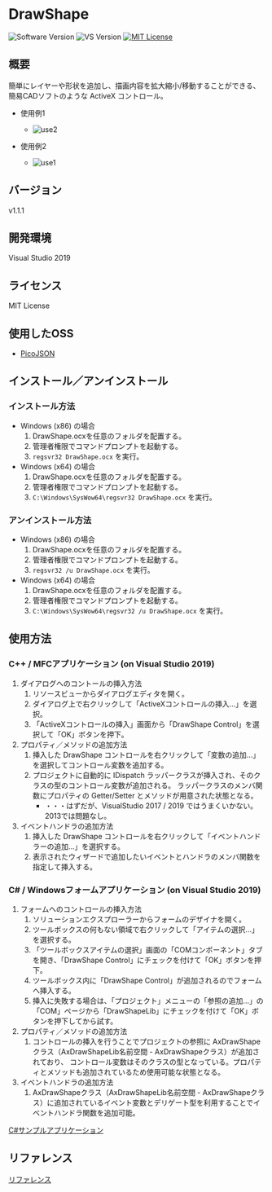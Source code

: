 DrawShape
===

![Software Version](http://img.shields.io/badge/Version-v1.1.1-green.svg?style=flat)
![VS Version](http://img.shields.io/badge/VisualStudio-2019-blue.svg?style=flat)
[![MIT License](http://img.shields.io/badge/license-MIT-blue.svg?style=flat)](LICENSE)

## 概要
簡単にレイヤーや形状を追加し、描画内容を拡大縮小/移動することができる、簡易CADソフトのような ActiveX コントロール。  

- 使用例1
    - ![use2](https://user-images.githubusercontent.com/18702413/71414988-ecee1100-269c-11ea-895c-096abe43e30e.png)

- 使用例2
    - ![use1](https://user-images.githubusercontent.com/18702413/71182037-ac674f80-22b8-11ea-8676-d9a71077a38e.gif)

## バージョン
v1.1.1

## 開発環境
Visual Studio 2019

## ライセンス
MIT License

## 使用したOSS
- [PicoJSON](https://github.com/kazuho/picojson)

## インストール／アンインストール
### インストール方法
- Windows (x86) の場合
    1. DrawShape.ocxを任意のフォルダを配置する。
    2. 管理者権限でコマンドプロンプトを起動する。
    3. `regsvr32 DrawShape.ocx` を実行。
- Windows (x64) の場合
    1. DrawShape.ocxを任意のフォルダを配置する。
    2. 管理者権限でコマンドプロンプトを起動する。
    3. `C:\Windows\SysWow64\regsvr32 DrawShape.ocx` を実行。

### アンインストール方法
- Windows (x86) の場合
    1. DrawShape.ocxを任意のフォルダを配置する。
    2. 管理者権限でコマンドプロンプトを起動する。
    3. `regsvr32 /u DrawShape.ocx` を実行。
- Windows (x64) の場合
    1. DrawShape.ocxを任意のフォルダを配置する。
    2. 管理者権限でコマンドプロンプトを起動する。
    3. `C:\Windows\SysWow64\regsvr32 /u DrawShape.ocx` を実行。

## 使用方法
### C++ / MFCアプリケーション (on Visual Studio 2019)
1. ダイアログへのコントールの挿入方法
    1. リソースビューからダイアログエディタを開く。
    2. ダイアログ上で右クリックして「ActiveXコントロールの挿入...」を選択。
    3. 「ActiveXコントロールの挿入」画面から「DrawShape Control」を選択して「OK」ボタンを押下。
2. プロパティ／メソッドの追加方法
    1. 挿入した DrawShape コントロールを右クリックして「変数の追加...」を選択してコントロール変数を追加する。
    2. プロジェクトに自動的に IDispatch ラッパークラスが挿入され、そのクラスの型のコントロール変数が追加される。
       ラッパークラスのメンバ関数にプロパティの Getter/Setter とメソッドが用意された状態となる。
        - ・・・はずだが、VisualStudio 2017 / 2019 ではうまくいかない。2013では問題なし。
3. イベントハンドラの追加方法
    1. 挿入した DrawShape コントロールを右クリックして「イベントハンドラーの追加...」を選択する。
    2. 表示されたウィザードで追加したいイベントとハンドラのメンバ関数を指定して挿入する。

### C# / Windowsフォームアプリケーション (on Visual Studio 2019)
1. フォームへのコントロールの挿入方法
    1. ソリューションエクスプローラーからフォームのデザイナを開く。
    2. ツールボックスの何もない領域で右クリックして「アイテムの選択...」を選択する。
    3. 「ツールボックスアイテムの選択」画面の「COMコンポーネント」タブを開き、「DrawShape Control」にチェックを付けて「OK」ボタンを押下。
    4. ツールボックス内に「DrawShape Control」が追加されるのでフォームへ挿入する。
    5. 挿入に失敗する場合は、「プロジェクト」メニューの「参照の追加...」の「COM」ページから「DrawShapeLib」にチェックを付けて「OK」ボタンを押下してから試す。
2. プロパティ／メソッドの追加方法
    1. コントロールの挿入を行うことでプロジェクトの参照に AxDrawShapeクラス（AxDrawShapeLib名前空間 - AxDrawShapeクラス）が追加されており、
       コントロール変数はそのクラスの型となっている。プロパティとメソッドも追加されているため使用可能な状態となる。
3. イベントハンドラの追加方法
    1. AxDrawShapeクラス（AxDrawShapeLib名前空間 - AxDrawShapeクラス）に追加されているイベント変数とデリゲート型を利用することでイベントハンドラ関数を追加可能。

[C#サンプルアプリケーション](/DrawShapeTest)

## リファレンス
[リファレンス](REFERENCE.md)
